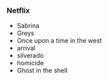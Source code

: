 ### Netflix
* Sabrina
* Greys
* Once upon a time in the west
* arrival
* silverado
* homicide
* Ghost in the shell

